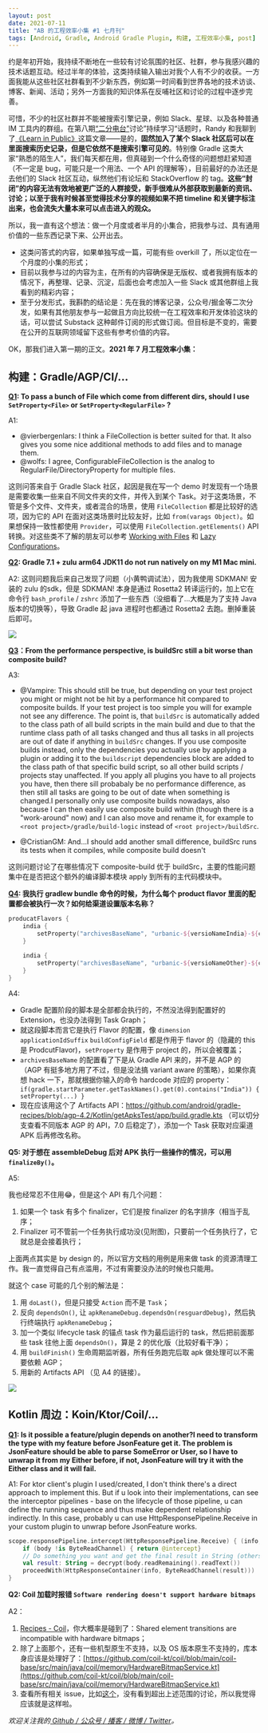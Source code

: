 ```yaml
---
layout: post
date: 2021-07-11
title: "AB 的工程效率小集 #1 七月刊"
tags: [Android, Gradle, Android Gradle Plugin, 构建, 工程效率小集, post]
---
```


约是年初开始，我持续不断地在一些较有讨论氛围的社区、社群，参与我感兴趣的技术话题互动。经过半年的体验，这类持续输入输出对我个人有不少的收获。一方面我能从这些社区社群看到不少新东西，例如第一时间看到世界各地的技术访谈、博客、新闻、活动；另外一方面我的知识体系在反哺社区和讨论的过程中逐步完善。

可惜，不少的社区社群并不能被搜索引擎记录，例如 Slack、星球、以及各种普通 IM 工具内的群组。在第八期[“二分电台”](https://binary.2bab.me/episodes/008-enlightenment-n-self-innovation)讨论”持续学习“话题时，Randy 和我聊到了[《Learn in Public》](https://www.swyx.io/learn-in-public/)这篇文章——是的，**固然加入了某个 Slack 社区后可以在里面搜索历史记录，但是它依然不是搜索引擎可见的**。特别像 Gradle 这类大家“熟悉的陌生人”，我们每天都在用，但真碰到一个什么奇怪的问题想赶紧知道（不一定是 bug，可能只是一个用法、一个 API 的理解等），目前最好的办法还是去他们的 Slack 社区互动，纵然他们有论坛和 StackOverflow 的 tag。**这些“封闭”的内容无法有效地被更广泛的人群接受，新手很难从外部获取到最新的资讯、讨论；以至于我有时候甚至觉得技术分享的视频如果不把 timeline 和关键字标注出来，也会流失大量本来可以点击进入的观众。**

所以，我一直有这个想法：做一个月度或者半月的小集合，把我参与过、具有通用价值的一些东西记录下来、公开出去。

- 这类问答式的内容，如果单独写成一篇，可能有些 overkill 了，所以定位在一个月度的小集的形式；
- 目前以我参与过的内容为主，在所有的内容确保是无版权、或者我拥有版本的情况下，再整理、记录、沉淀，后面也会考虑加入一些 Slack 或其他群组上我看到的精彩内容；
- 至于分发形式，我斟酌的结论是：先在我的博客记录，公众号/掘金等二次分发，如果有其他朋友参与一起做且方向比较统一在工程效率和开发体验这块的话，可以尝试 Substack 这种邮件订阅的形式做订阅。但目标是不变的，需要在公开的互联网领域留下这些有参考价值的内容。

OK，那我们进入第一期的正文。**2021 年 7 月工程效率小集：**

## 构建：Gradle/AGP/CI/...

**[Q1](https://gradle-community.slack.com/archives/CA7UM03V3/p1624871227328200): To pass a bunch of File which come from different dirs, should I use `SetProperty<File>` or `SetProperty<RegularFile>` ?**

A1: 

- @vierbergenlars: I think a FileCollection is better suited for that.
It also gives you some nice additional methods to add files and to manage them.
- @wolfs: I agree, ConfigurableFileCollection is the analog to RegularFile/DirectoryProperty for multiple files.

这则问答来自于 Gradle Slack 社区，起因是我在写一个 demo 时发现有一个场景是需要收集一些来自不同文件夹的文件，并传入到某个 Task。对于这类场景，不管是多个文件、文件夹，或者混合的场景，使用 `FileCollection` 都是比较好的选项，因为它的 API 在面对这类场景时比较友好，比如 `from(varags Object)`。如果想保持一致性都使用 `Provider`，可以使用 `FileCollection.getElements()` API 转换。对这些类不了解的朋友可以参考 [Working with Files](https://docs.gradle.org/current/userguide/working_with_files.html#working_with_files) 和 [Lazy Configurations](https://docs.gradle.org/current/userguide/lazy_configuration.html)。

**[Q2](https://gradle-community.slack.com/archives/CA7UM03V3/p1624759837322700): Gradle 7.1 + zulu arm64 JDK11 do not run natively on my M1 Mac mini.**

A2: 这则问题我后来自己发现了问题（小黄鸭调试法），因为我使用 SDKMAN! 安装的 zulu 的sdk，但是 SDKMAN! 本身是通过 Rosetta2 转译运行的，加上它在命令行 `bash_profile` / `zshrc` 添加了一些东西（没细看了...大概是为了支持 Java 版本的切换等），导致 Gradle 起 java 进程时也都通过 Rosetta2 去跑。删掉重装后即可。

![](https://2bab-images.lastmayday.com/blog/20210712213206.png?imageslim)

**[Q3](https://gradle-community.slack.com/archives/CA83B1VLL/p1622211648007000)：From the performance perspective, is buildSrc still a bit worse than composite build?**

A3:

- @Vampire: This should still be true, but depending on your test project you might or might not be hit by a performance hit compared to composite builds. If your test project is too simple you will for example not see any difference. The point is, that `buildSrc` is automatically added to the class path of all build scripts in the main build and due to that the runtime class path of all tasks changed and thus all tasks in all projects are out of date if anything in `buildSrc` changes. If you use composite builds instead, only the dependencies you actually use by applying a plugin or adding it to the `buildscript` dependencies block are added to the class path of that specific build script, so all other build scripts / projects stay unaffected. If you apply all plugins you have to all projects you have, then there sill probabaly be no performance difference, as then still all tasks are going to be out of date when something is changed.I personally only use composite builds nowadays, also because I can then easily use composite build within (though there is a "work-around" now) and I can also move and rename it, for example to `<root project>/gradle/build-logic` instead of `<root project>/buildSrc`.

- @CristianGM: And...I should add another small difference, buildSrc runs its tests when it compiles, while composite build doesn't

这则问题讨论了在哪些情况下 composite-build 优于 buildSrc，主要的性能问题集中在是否把这个额外的编译脚本模块 apply 到所有的主代码模块中。


**[Q4](https://t.me/AndroidDevCn/195956): 我执行 gradlew bundle 命令的时候，为什么每个 product flavor 里面的配置都会被执行一次？如何给渠道设置版本名称？**

``` kotlin
producatFlavors { 
    india { 
        setProperty("archivesBaseName", "urbanic-${versioNameIndia}-${currentVersionCode}" 
    }
    
    india { 
        setProperty("archivesBaseName", "urbanic-${versioNameOther}-${currentVersionCode}" 
    }
}
```

A4: 

- Gradle 配置阶段的脚本是全部都会执行的，不然没法得到配置好的 Extension，也没办法得到 Task Graph；
- 就这段脚本而言它是执行 Flavor 的配置，像 `dimension` `applicationIdSuffix` `buildConfigField` 都是作用于 flavor 的（隐藏的 this 是 ProdcutFlavor)，`setProperty` 是作用于 project 的，所以会被覆盖；
- `archivesBaseName` 的配置看了下是从 Gradle API 来的，并不是 AGP 的（AGP 有挺多地方用了不过，但是没法搞 variant aware 的策略），如果你真想 hack 一下，那就根据你输入的命令 hardcode 对应的 property：`if(gradle.startParameter.getTaskNames().get(0).contains("India")) { setProperty(...) }`
- 现在应该用这个了 Artifacts API：https://github.com/android/gradle-recipes/blob/agp-4.2/Kotlin/getApksTest/app/build.gradle.kts （可以切分支查看不同版本 AGP 的 API，7.0 后稳定了），添加一个 Task 获取对应渠道 APK 后再修改名称。

**Q5: 对于想在 assembleDebug 后对 APK 执行一些操作的情况，可以用 `finalizeBy()`。**

A5: 

我也经常忍不住用😂，但是这个 API 有几个问题：

1. 如果一个 task 有多个 finalizer，它们是按 finalizer 的名字排序（相当于乱序；
2. Finalizer 可不管前一个任务执行成功没(见附图)，只要前一个任务执行了，它就总是会接着执行；

上面两点其实是 by design 的，所以官方文档的用例是用来做 task 的资源清理工作。我一直觉得自己有点滥用，不过有需要没办法的时候也只能用。

就这个 case 可能的几个别的解法是：

1. 用 `doLast()`，但是只接受 `Action` 而不是 `Task`；
2. 反向 `dependsOn()`, 让 `apkRenameDebug.dependsOn(resguardDebug)`，然后执行终端执行 `apkRenameDebug`；
3. 加一个类似 lifecycle task 的锚点 task 作为最后运行的 task，然后把前面那些 task 往他上面 `dependsOn()`，算是 2 的优化版（比较好看干净）；
4. 用 `buildFinish()` 生命周期监听器，所有任务跑完后取 apk 做处理可以不需要依赖 AGP；
5. 用新的 Artifacts API （见 A4 的链接）。

![](https://2bab-images.lastmayday.com/blog/lu2nXbi7yEZ1p0eoD3eKMSCjsKYy.jpeg?imageslim)

## Kotlin 周边：Koin/Ktor/Coil/...

**[Q1](https://kotlinlang.slack.com/archives/C0A974TJ9/p1623070601174400): Is it possible a feature/plugin depends on another?I need to transform the type with my feature before JsonFeature get it. The problem is JsonFeature should be able to parse SomeError or User, so I have to unwrap it from my Either before, if not, JsonFeature will try it with the Either class and it will fail.**

A1: For ktor client's plugin I used/created, I don't think there's a direct approach to implement this. But if u look into their implementations, can see the interceptor pipelines - base on the lifecycle of those pipeline, u can define the running sequence and thus make dependent relationship indirectly. In this case, probably u can use HttpResponsePipeline.Receive in your custom plugin to unwrap before JsonFeature works.

``` kotlin
scope.responsePipeline.intercept(HttpResponsePipeline.Receive) { (info, body) ->
    if (body !is ByteReadChannel) { return @intercept}
    // Do something you want and get the final result in String (others types I did not try)
    val result: String = decrypt(body.readRemaining().readText())
    proceedWith(HttpResponseContainer(info, ByteReadChannel(result)))
}
```

**Q2: Coil 加载时报错 `Software rendering doesn't support hardware bitmaps`**

A2：

1. [Recipes - Coil](https://coil-kt.github.io/coil/recipes/#shared-element-transitions)，你大概率是碰到了：Shared element transitions are incompatible with hardware bitmaps；
2. 除了上面那个，还有一些机型原生不支持，以及 OS 版本原生不支持的，库本身应该是处理好了：[https://github.com/coil-kt/coil/blob/main/coil-base/src/main/java/coil/memory/HardwareBitmapService.kt](https://github.com/coil-kt/coil/blob/main/coil-base/src/main/java/coil/memory/HardwareBitmapService.kt)
3. 查看所有相关 issue，比如[这个](https://wx.zsxq.com/dweb2/index/group/51285415155554)，没有看到超出上述范围的讨论，所以我觉得应该就是这样啦。


*欢迎关注我的[ Github / 公众号 / 播客 / 微博 / Twitter](/about)。*